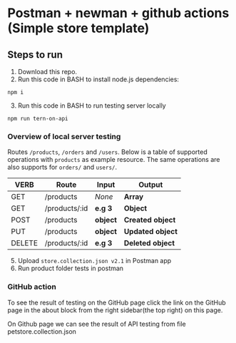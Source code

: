 # Postman + newman + github actions (Simple store template)

## Steps to run
1. Download this repo.
2. Run this code in BASH to install node.js dependencies:
```
npm i
```
3. Run this code in BASH to run testing server locally
```
npm run tern-on-api
```

### Overview of local server testing
Routes `/products`, `/orders` and `/users`. Below is a table of supported operations with `products` as example resource. The same operations are also supports for `orders/` and `users/`.

| VERB     |Route          | Input      | Output             |
|----------|---------------|------------|--------------------|
| GET      | /products     | *None*     | **Array**          |
| GET      | /products/:id |  **e.g 3** | **Object**         |
| POST     | /products     | **object** | **Created object** |
| PUT      | /products     | **object** | **Updated object** |
| DELETE   | /products/:id | **e.g 3**  | **Deleted object** |


5. Upload `store.collection.json v2.1` in Postman app
6. Run product folder tests in postman

### GitHub action
To see the result of testing on the GitHub page click the link on the GitHub page in the about block from the right sidebar(the top right) on this page.

On Github page we can see the result of API testing from file petstore.collection.json

